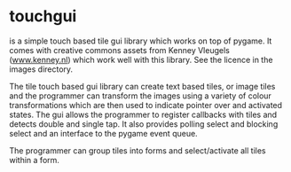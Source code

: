 # touchgui

is a simple touch based tile gui library which works on top of pygame.
It comes with creative commons assets from Kenney Vleugels (www.kenney.nl)
which work well with this library.  See the licence in the images directory.

The tile touch based gui library can create text based tiles, or image
tiles and the programmer can transform the images using a variety of
colour transformations which are then used to indicate pointer over
and activated states.  The gui allows the programmer to register
callbacks with tiles and detects double and single tap.  It also
provides polling select and blocking select and an interface to the
pygame event queue.

The programmer can group tiles into forms and select/activate all
tiles within a form.
